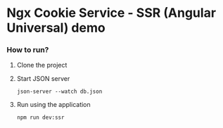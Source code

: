 # Ngx Cookie Service - SSR (Angular Universal) demo

### How to run?
1. Clone the project 
2. Start JSON server
    ```shell
    json-server --watch db.json
    ```
3. Run using the application

   ```
   npm run dev:ssr

   ```
